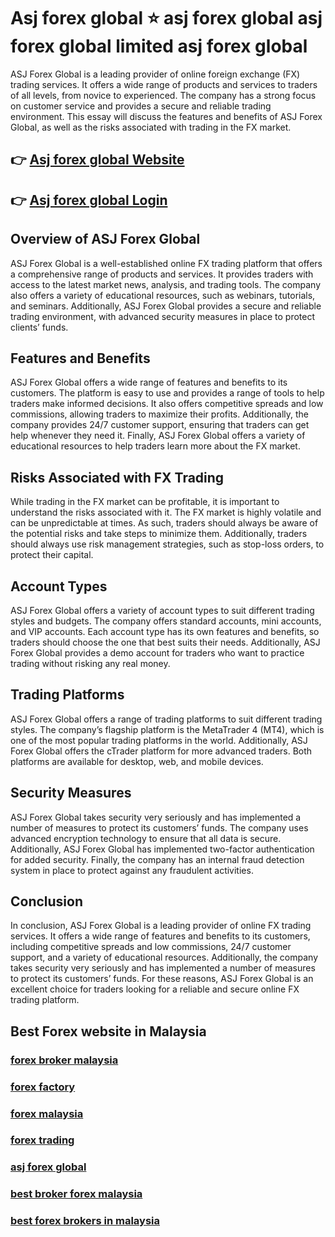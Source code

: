 
# Asj forex global ⭐ asj forex global asj forex global limited asj forex global

ASJ Forex Global is a leading provider of online foreign exchange (FX) trading services. It offers a wide range of products and services to traders of all levels, from novice to experienced. The company has a strong focus on customer service and provides a secure and reliable trading environment. This essay will discuss the features and benefits of ASJ Forex Global, as well as the risks associated with trading in the FX market.

## 👉 [Asj forex global Website](http://bit.ly/3FP4xR6)
## 👉 [Asj forex global Login](http://bit.ly/3FP4xR6)

## Overview of ASJ Forex Global

ASJ Forex Global is a well-established online FX trading platform that offers a comprehensive range of products and services. It provides traders with access to the latest market news, analysis, and trading tools. The company also offers a variety of educational resources, such as webinars, tutorials, and seminars. Additionally, ASJ Forex Global provides a secure and reliable trading environment, with advanced security measures in place to protect clients’ funds.

## Features and Benefits

ASJ Forex Global offers a wide range of features and benefits to its customers. The platform is easy to use and provides a range of tools to help traders make informed decisions. It also offers competitive spreads and low commissions, allowing traders to maximize their profits. Additionally, the company provides 24/7 customer support, ensuring that traders can get help whenever they need it. Finally, ASJ Forex Global offers a variety of educational resources to help traders learn more about the FX market.

## Risks Associated with FX Trading

While trading in the FX market can be profitable, it is important to understand the risks associated with it. The FX market is highly volatile and can be unpredictable at times. As such, traders should always be aware of the potential risks and take steps to minimize them. Additionally, traders should always use risk management strategies, such as stop-loss orders, to protect their capital.

## Account Types

ASJ Forex Global offers a variety of account types to suit different trading styles and budgets. The company offers standard accounts, mini accounts, and VIP accounts. Each account type has its own features and benefits, so traders should choose the one that best suits their needs. Additionally, ASJ Forex Global provides a demo account for traders who want to practice trading without risking any real money.

## Trading Platforms

ASJ Forex Global offers a range of trading platforms to suit different trading styles. The company’s flagship platform is the MetaTrader 4 (MT4), which is one of the most popular trading platforms in the world. Additionally, ASJ Forex Global offers the cTrader platform for more advanced traders. Both platforms are available for desktop, web, and mobile devices.

## Security Measures

ASJ Forex Global takes security very seriously and has implemented a number of measures to protect its customers’ funds. The company uses advanced encryption technology to ensure that all data is secure. Additionally, ASJ Forex Global has implemented two-factor authentication for added security. Finally, the company has an internal fraud detection system in place to protect against any fraudulent activities.

## Conclusion

In conclusion, ASJ Forex Global is a leading provider of online FX trading services. It offers a wide range of features and benefits to its customers, including competitive spreads and low commissions, 24/7 customer support, and a variety of educational resources. Additionally, the company takes security very seriously and has implemented a number of measures to protect its customers’ funds. For these reasons, ASJ Forex Global is an excellent choice for traders looking for a reliable and secure online FX trading platform.

## Best Forex website in Malaysia
### [forex broker malaysia](https://atom.io/packages/forex%20broker%20malaysia)
### [forex factory](https://atom.io/packages/forex%20factory)
### [forex malaysia](https://atom.io/packages/forex%20malaysia)
### [forex trading](https://atom.io/packages/forex%20trading)
### [asj forex global](https://atom.io/packages/asj%20forex%20global)
### [best broker forex malaysia](https://atom.io/packages/best%20broker%20forex%20malaysia)
### [best forex brokers in malaysia](https://atom.io/packages/best%20forex%20brokers%20in%20malaysia)